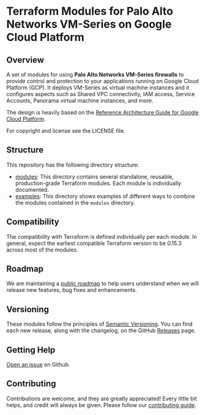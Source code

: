 # Terraform Modules for Palo Alto Networks VM-Series on Google Cloud Platform

## Overview

A set of modules for using **Palo Alto Networks VM-Series firewalls** to provide control and protection
to your applications running on Google Cloud Platform (GCP). It deploys VM-Series as virtual machine
instances and it configures aspects such as Shared VPC connectivity, IAM access, Service Accounts, Panorama virtual
machine instances, and more.

The design is heavily based on the [Reference Architecture Guide for Google Cloud Platform](https://pandocs.tech/fw/160p-prime).

For copyright and license see the LICENSE file.

## Structure

This repository has the following directory structure:

* [modules](./modules): This directory contains several standalone, reusable, production-grade Terraform modules. Each module is individually documented.
* [examples](./examples): This directory shows examples of different ways to combine the modules contained in the
  `modules` directory.

## Compatibility

The compatibility with Terraform is defined individually per each module. In general, expect the earliest compatible
Terraform version to be 0.15.3 across most of the modules.
<!-- [FUTURE] If you need to stay on Terraform 0.15.3 and need to use these modules, the recommended last compatible release is 1.2.3. -->

## Roadmap

We are maintaining a [public roadmap](https://github.com/orgs/PaloAltoNetworks/projects/33/views/8) to help users understand when we will release new features, bug fixes and enhancements.

## Versioning

These modules follow the principles of [Semantic Versioning](http://semver.org/). You can find each new release,
along with the changelog, on the GitHub [Releases](https://github.com/PaloAltoNetworks/terraform-google-vmseries-modules/releases) page.

## Getting Help

[Open an issue](https://github.com/PaloAltoNetworks/terraform-google-vmseries-modules/issues) on Github.

## Contributing

Contributions are welcome, and they are greatly appreciated! Every little bit helps,
and credit will always be given. Please follow our [contributing guide](https://github.com/PaloAltoNetworks/terraform-best-practices/blob/main/CONTRIBUTING.md).

<!-- ## Who maintains these modules?

This repository is maintained by [Palo Alto Networks](https://www.paloaltonetworks.com/).
If you're looking for commercial support or services, send an email to [address not known yet]. -->
